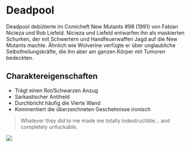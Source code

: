 # Deadpool

Deadpool debütierte im Comicheft New Mutants #98 (1991) von Fabian Nicieza und Rob Liefeld. Nicieza und Liefeld entwarfen ihn als maskierten Schurken, der mit Schwertern und Handfeuerwaffen Jagd auf die New Mutants machte. Ähnlich wie Wolverine verfügte er über unglaubliche Selbstheilungskräfte, die ihn aber am ganzen Körper mit Tumoren bedeckten.

## Charaktereigenschaften

* Trägt einen Rot/Schwarzen Anzug
* Sarkastischer Antiheld
* Durchbricht häufig die Vierte Wand
* Kommentiert die überzeichneten Geschehnisse ironisch

> Whatever they did to me made me totally indestructible... and completely unfuckable.

<img src="https://www.pngarts.com/files/1/Deadpool-Free-PNG-Image.png">
